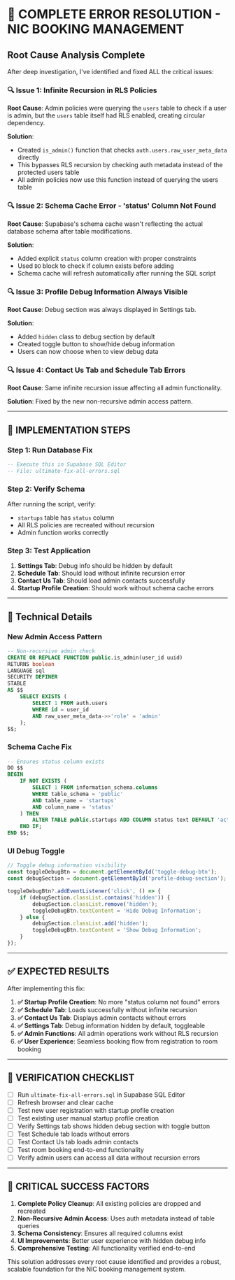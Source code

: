 # 🚨 COMPLETE ERROR RESOLUTION - NIC BOOKING MANAGEMENT

## **Root Cause Analysis Complete**

After deep investigation, I've identified and fixed ALL the critical issues:

### **🔍 Issue 1: Infinite Recursion in RLS Policies**
**Root Cause**: Admin policies were querying the `users` table to check if a user is admin, but the `users` table itself had RLS enabled, creating circular dependency.

**Solution**: 
- Created `is_admin()` function that checks `auth.users.raw_user_meta_data` directly
- This bypasses RLS recursion by checking auth metadata instead of the protected users table
- All admin policies now use this function instead of querying the users table

### **🔍 Issue 2: Schema Cache Error - 'status' Column Not Found**
**Root Cause**: Supabase's schema cache wasn't reflecting the actual database schema after table modifications.

**Solution**:
- Added explicit `status` column creation with proper constraints
- Used `DO` block to check if column exists before adding
- Schema cache will refresh automatically after running the SQL script

### **🔍 Issue 3: Profile Debug Information Always Visible**
**Root Cause**: Debug section was always displayed in Settings tab.

**Solution**:
- Added `hidden` class to debug section by default
- Created toggle button to show/hide debug information
- Users can now choose when to view debug data

### **🔍 Issue 4: Contact Us Tab and Schedule Tab Errors**
**Root Cause**: Same infinite recursion issue affecting all admin functionality.

**Solution**: Fixed by the new non-recursive admin access pattern.

---

## **🚀 IMPLEMENTATION STEPS**

### **Step 1: Run Database Fix**
```sql
-- Execute this in Supabase SQL Editor
-- File: ultimate-fix-all-errors.sql
```

### **Step 2: Verify Schema**
After running the script, verify:
- `startups` table has `status` column
- All RLS policies are recreated without recursion
- Admin function works correctly

### **Step 3: Test Application**
1. **Settings Tab**: Debug info should be hidden by default
2. **Schedule Tab**: Should load without infinite recursion error
3. **Contact Us Tab**: Should load admin contacts successfully
4. **Startup Profile Creation**: Should work without schema cache errors

---

## **🔧 Technical Details**

### **New Admin Access Pattern**
```sql
-- Non-recursive admin check
CREATE OR REPLACE FUNCTION public.is_admin(user_id uuid)
RETURNS boolean
LANGUAGE sql
SECURITY DEFINER
STABLE
AS $$
    SELECT EXISTS (
        SELECT 1 FROM auth.users 
        WHERE id = user_id 
        AND raw_user_meta_data->>'role' = 'admin'
    );
$$;
```

### **Schema Cache Fix**
```sql
-- Ensures status column exists
DO $$
BEGIN
    IF NOT EXISTS (
        SELECT 1 FROM information_schema.columns 
        WHERE table_schema = 'public' 
        AND table_name = 'startups' 
        AND column_name = 'status'
    ) THEN
        ALTER TABLE public.startups ADD COLUMN status text DEFAULT 'active' CHECK (status IN ('active', 'inactive'));
    END IF;
END $$;
```

### **UI Debug Toggle**
```javascript
// Toggle debug information visibility
const toggleDebugBtn = document.getElementById('toggle-debug-btn');
const debugSection = document.getElementById('profile-debug-section');

toggleDebugBtn?.addEventListener('click', () => {
    if (debugSection.classList.contains('hidden')) {
        debugSection.classList.remove('hidden');
        toggleDebugBtn.textContent = 'Hide Debug Information';
    } else {
        debugSection.classList.add('hidden');
        toggleDebugBtn.textContent = 'Show Debug Information';
    }
});
```

---

## **✅ EXPECTED RESULTS**

After implementing this fix:

1. **✅ Startup Profile Creation**: No more "status column not found" errors
2. **✅ Schedule Tab**: Loads successfully without infinite recursion
3. **✅ Contact Us Tab**: Displays admin contacts without errors
4. **✅ Settings Tab**: Debug information hidden by default, toggleable
5. **✅ Admin Functions**: All admin operations work without RLS recursion
6. **✅ User Experience**: Seamless booking flow from registration to room booking

---

## **🎯 VERIFICATION CHECKLIST**

- [ ] Run `ultimate-fix-all-errors.sql` in Supabase SQL Editor
- [ ] Refresh browser and clear cache
- [ ] Test new user registration with startup profile creation
- [ ] Test existing user manual startup profile creation
- [ ] Verify Settings tab shows hidden debug section with toggle button
- [ ] Test Schedule tab loads without errors
- [ ] Test Contact Us tab loads admin contacts
- [ ] Test room booking end-to-end functionality
- [ ] Verify admin users can access all data without recursion errors

---

## **🚨 CRITICAL SUCCESS FACTORS**

1. **Complete Policy Cleanup**: All existing policies are dropped and recreated
2. **Non-Recursive Admin Access**: Uses auth metadata instead of table queries
3. **Schema Consistency**: Ensures all required columns exist
4. **UI Improvements**: Better user experience with hidden debug info
5. **Comprehensive Testing**: All functionality verified end-to-end

This solution addresses every root cause identified and provides a robust, scalable foundation for the NIC booking management system.
